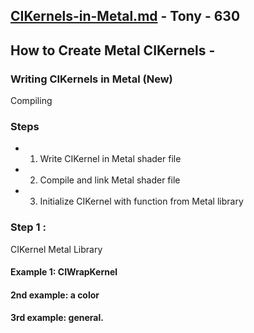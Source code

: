 
## [CIKernels-in-Metal.md](CIKernels-in-Metal.md) -  Tony  - 630

## How to Create Metal CIKernels -



### Writing CIKernels in Metal (New)

Compiling

### Steps

* 1. Write CIKernel in Metal shader file
* 2. Compile and link Metal shader file
* 3. Initialize CIKernel with function from Metal library

### Step 1 :

CIKernel Metal Library

#### Example 1: CIWrapKernel


#### 2nd example: a color

#### 3rd example: general.
